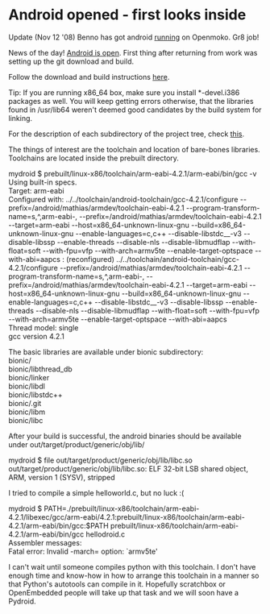 Android opened - first looks inside
===
Update (Nov 12 '08) Benno has got android [running][0] on Openmoko. Gr8 job!  
  
News of the day! [Android is open][1]. First thing after returning from work was setting up the git download and build.  
  
Follow the download and build instructions [here][2].  
  
Tip: If you are running x86\_64 box, make sure you install \*-devel.i386 packages as well. You will keep getting errors otherwise, that the libraries found in /usr/lib64 weren't deemed good candidates by the build system for linking.  
  
For the description of each subdirectory of the project tree, check [this][3].  
  
The things of interest are the toolchain and location of bare-bones libraries. Toolchains are located inside the prebuilt directory.  
  
mydroid $ prebuilt/linux-x86/toolchain/arm-eabi-4.2.1/arm-eabi/bin/gcc -v  
Using built-in specs.  
Target: arm-eabi  
Configured with: ../../toolchain/android-toolchain/gcc-4.2.1/configure --prefix=/android/mathias/armdev/toolchain-eabi-4.2.1 --program-transform-name=s,^,arm-eabi-, --prefix=/android/mathias/armdev/toolchain-eabi-4.2.1 --target=arm-eabi --host=x86\_64-unknown-linux-gnu --build=x86\_64-unknown-linux-gnu --enable-languages=c,c++ --disable-libstdc\_\_-v3 --disable-libssp --enable-threads --disable-nls --disable-libmudflap --with-float=soft --with-fpu=vfp --with-arch=armv5te --enable-target-optspace --with-abi=aapcs : (reconfigured) ../../toolchain/android-toolchain/gcc-4.2.1/configure --prefix=/android/mathias/armdev/toolchain-eabi-4.2.1 --program-transform-name=s,^,arm-eabi-, --prefix=/android/mathias/armdev/toolchain-eabi-4.2.1 --target=arm-eabi --host=x86\_64-unknown-linux-gnu --build=x86\_64-unknown-linux-gnu --enable-languages=c,c++ --disable-libstdc\_\_-v3 --disable-libssp --enable-threads --disable-nls --disable-libmudflap --with-float=soft --with-fpu=vfp --with-arch=armv5te --enable-target-optspace --with-abi=aapcs  
Thread model: single  
gcc version 4.2.1  
  
The basic libraries are available under bionic subdirectory:  
bionic/  
bionic/libthread\_db  
bionic/linker  
bionic/libdl  
bionic/libstdc++  
bionic/.git  
bionic/libm  
bionic/libc  
  
After your build is successful, the android binaries should be available under out/target/product/generic/obj/lib/  
  
mydroid $ file out/target/product/generic/obj/lib/libc.so  
out/target/product/generic/obj/lib/libc.so: ELF 32-bit LSB shared object, ARM, version 1 (SYSV), stripped  
  
I tried to compile a simple helloworld.c, but no luck :(  
  
mydroid $ PATH=./prebuilt/linux-x86/toolchain/arm-eabi-4.2.1/libexec/gcc/arm-eabi/4.2.1:prebuilt/linux-x86/toolchain/arm-eabi-4.2.1/arm-eabi/bin/gcc:$PATH prebuilt/linux-x86/toolchain/arm-eabi-4.2.1/arm-eabi/bin/gcc hellodroid.c  
Assembler messages:  
Fatal error: Invalid -march= option: \`armv5te'  
  
I can't wait until someone compiles python with this toolchain. I don't have enough time and know-how in how to arrange this toolchain in a manner so that Python's autotools can compile in it. Hopefully scratchbox or OpenEmbedded people will take up that task and we will soon have a Pydroid.

[0]: http://benno.id.au/blog/2008/11/02/android-on-neo1973
[1]: http://mobile.slashdot.org/mobile/08/10/21/1622200.shtml
[2]: http://source.android.com/download
[3]: http://source.android.com/projects

